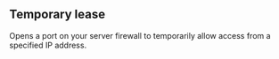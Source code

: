 

## Temporary lease

Opens a port on your server firewall to temporarily allow access from a specified IP address.

